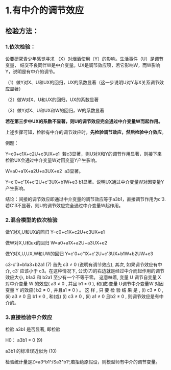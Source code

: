 # 1.有中介的调节效应
## 检验方法：
### 1.依次检验：
设要研究青少年感觉寻求 （X）对烟酒使用（Y）的影响。生活事件（U）是调节变量，
结交不良同伴W是中介变量。UX是调节效应项，若它影响W，而W影响Y，说明是有中介的调节。

（1）做Y对X、U和UX的回归，UX的系数显著（这一步说明U对Y与X关系调节效应显著）

（2）做W对X、U和UX的回归，UX的系数显著

（3）做Y对X、U和UX和W的回归，W的系数显著

**若在第三步中UX的系数不显著，则U的调节效应完全通过中介变量W而起作用。**

上述步骤可知，检验有中介的调节效应时，**先检验调节效应，然后检验中介效应**。


例题：

Y=c0+c1X+c2U+c3UX+e1  若c3显著，则U对X和Y的调节作用显著，则接下来检验UX会通过中介变量W对因变量Y产生影响。

W=a0+a1X+a2U+a3UX+e2  a3显著。

Y=c'0+c'1X+c'2U+c'3UX+b1W+e3  b1显著。说明UX通过中介变量W对因变量Y产生影响。

结论：间接的调节效应即通过中介变量的调节效应等于a3b1，直接调节作用为c'3.若C'3不显著，则U的调节效应完全通过中介变量W起作用。
### 2.混合模型的依次检验
做Y对X,U和UX的回归 Y=c0+c1X+c2U+c3UX+e1

做W对X,U和ux的回归 W=a0+a1X+a2U+a3UX+e2

做Y对X,U,UX,W和UW的回归 Y=c'0+c'1X+c'2U+c'3UX+b1W+b2UW+e3

c3-c'3=b1a3+b2a1   (7)
首先 c3 ≠ 0 (说明有调节效应), 其次, 如果调节效应有中介, c3′ 应该小于 c3。在这种情况下, 公式(7)的右边就是经过中介而起作用的调节效应大小, b1a3 和 b2a1 至少有一个不等于零。 这意味着, 变量 U 调节自变量 X 对中介变量 W 的效应( a3 ≠ 0 , 并且 b1 ≠ 0 ), 和(或)变量 U调节中介变量W 对因变量 Y 的效应( b2 ≠ 0 , 并且a1 ≠ 0 ) 。 这 样 , 只 要 检 验 结 果 是 , (i) c3 ≠ 0 ,(ii) a3 ≠ 0 且 b1 ≠ 0 , 和(或) (i) c3 ≠ 0 , (ii) a1 ≠ 0 且b2 ≠ 0 , 则调节效应是有中介的。 
### 3.直接检验中介效应
检验 a3b1 是否显著, 即检验

H0： a3b1 = 0 (9)

a3b1 的标准误近似为 (10)

检验统计量是Z=a3^b1^/Sa3^b1^,若拒绝原假设，则模型师有中介的调节变量。




